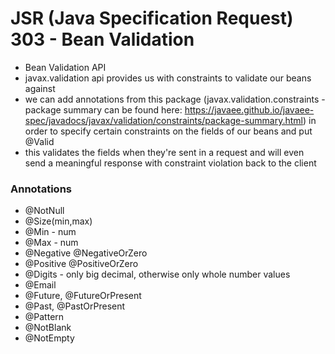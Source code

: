 # JSR (Java Specification Request) 303 - Bean Validation
- Bean Validation API 
- javax.validation api provides us with constraints to validate our beans against 
- we can add annotations from this package (javax.validation.constraints - package summary can be found here: https://javaee.github.io/javaee-spec/javadocs/javax/validation/constraints/package-summary.html) in order to specify certain constraints on the fields of our beans and put @Valid
- this validates the fields when they're sent in a request and will even send a meaningful response with constraint violation back to the client

### Annotations
- @NotNull
- @Size(min,max)
- @Min - num
- @Max - num 
- @Negative @NegativeOrZero
- @Positive @PositiveOrZero
- @Digits - only big decimal, otherwise only whole number values
- @Email
- @Future, @FutureOrPresent
- @Past, @PastOrPresent
- @Pattern
- @NotBlank
- @NotEmpty
